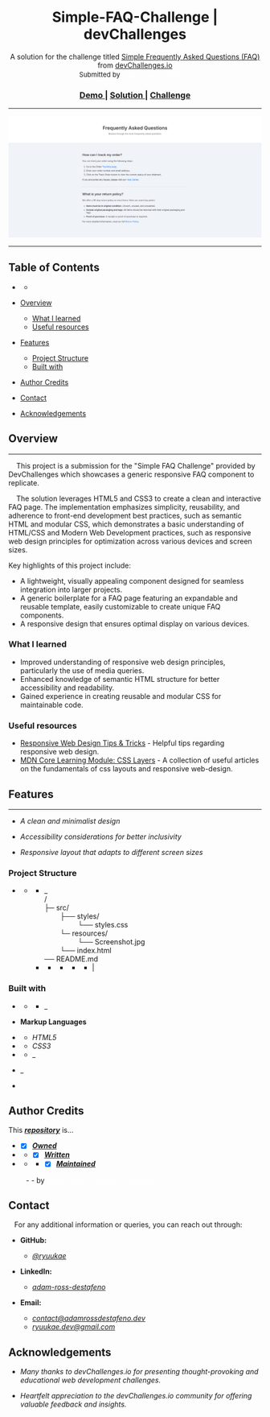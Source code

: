[//]: # (README.md)

<h1 align="center">Simple-FAQ-Challenge | devChallenges</h1>

<div align="center">
A solution for the challenge titled <a href="https://devchallenges.io/challenge/simple-faq-challenge" target="_blank">Simple Frequently Asked Questions (FAQ)</a> from <a 
href="https://devchallenges.io" 
target="_blank">devChallenges.io</a>
</div>
<div align="center" style="font-size: 13px; margin-top:2px;">Submitted by <span style="color: white;">Adam Ross DeStafeno</span></div>

<div align="center">
  <h3>
    <a href="https://ryuukae.github.io/simple-faq-page/src/index.html">
      Demo
    </a>
    <span> | </span>
    <a href="https://www.github.com/Ryuukae/simple-faq-page">
      Solution
    </a>
    <span> | </span>
    <a href="https://devchallenges.io/challenge/simple-faq-challenge">
      Challenge
    </a>
  </h3>
</div>

- - -
![screenshot](./resources/Screenshot.png)
- - -
<!-- TABLE OF CONTENTS -->

## Table of Contents
- - 

- [Overview](#overview)
  - [What I learned](#what-i-learned)
  - [Useful resources](#useful-resources)
- [Features](#features)
  - [Project Structure](#project-structure)
  - [Built with](#built-with)
- [Author Credits](#author-credits) 
- [Contact](#contact)
- [Acknowledgements](#acknowledgements)
                 
<!-- OVERVIEW -->

## Overview

- - -
    This project is a submission for the "Simple FAQ Challenge" provided by DevChallenges which showcases a generic responsive FAQ component to replicate.

    The solution leverages HTML5 and CSS3 to create a clean and interactive FAQ page. The implementation
emphasizes simplicity, reusability, and adherence to front-end development best practices, such as semantic HTML and modular CSS, which demonstrates a basic understanding of 
HTML/CSS and Modern Web Development practices, such as responsive web design principles for optimization across various devices and screen sizes.

Key highlights of this project include:

- A lightweight, visually appealing component designed for seamless integration into larger projects.
- A generic boilerplate for a FAQ page featuring an expandable and reusable template, easily customizable to create unique FAQ components.
- A responsive design that ensures optimal display on various devices.

### What I learned

- Improved understanding of responsive web design principles, particularly the use of media queries.
- Enhanced knowledge of semantic HTML structure for better accessibility and readability.
- Gained experience in creating reusable and modular CSS for maintainable code.

### Useful resources

- [Responsive Web Design Tips & Tricks](https://webflow.com/blog/responsive-web-design-tricks-and-tips) - Helpful tips regarding responsive web design.
- [MDN Core Learning Module: CSS Layers](https://developer.mozilla.org/en-US/docs/Learn_web_development/Core/CSS_layout) - A collection of useful articles on the 
  fundamentals of css layouts and responsive web-design.

## Features
- - -

- <i>A clean and minimalist design


- Accessibility considerations for better inclusivity    

   
- Responsive layout that adapts to different screen sizes</i>

### Project Structure
- - - _       
/  
├─ src/       
        ├── styles/  
                   └── styles.css         
        └─ resources/                                                      
                   └── Screenshot.jpg  
          └── index.html   
── README.md
     - - - - - |


### Built with
  - - - _

- <b>Markup Languages</b>
- - <i> HTML5</i>
- - <i>CSS3</i>
- - _
-  _ 
-   



## Author Credits

This <i><b>[repository](https://www.github.com/Ryuukae/simple-faq-page)</i></b> is...
- -[x] <i><b><u>Owned 
- - - [x] Written
- - - - [x] Maintained</u></b></i> 
<div style="margin-left: 35px">
- -
by <i><u><a href="https://www.linkedin.com/in/adam-ross-destafeno" style="color: white;">Adam Ross DeStafeno (Ryuukae)</a></u></i>
            </div>         

## Contact

   For any additional information or queries, you can reach out through:

[//]: # (- **Personal Website:** [your-website.com]&#40;https://{your-web-site-link}&#41;)

- **GitHub:**
  - <i><a href="https://github.com/Ryuukae" target="_blank">[@ryuukae](https://github.com/Ryuukae)</a></i>
  
- **LinkedIn:** 
   - <i><a href="https://www.linkedin.com/in/adam-ross-destafeno" target="_blank">[adam-ross-destafeno](https://www.linkedin.com/in/adam-ross-destafeno)</a></i>

- **Email:** 
  - <i><a class="copy-link" href="mailto:contact@adamrossdestafeno.dev" onclick="navigator.clipboard.writeText('contact@adamrossdestafeno.dev'); return false;">
  contact@adamrossdestafeno.dev</a></i>
  - <i><a href="mailto:contact@adamrossdestafeno.dev" onclick="navigator.clipboard.writeText('contact@adamrossdestafeno.dev'); return false;">
    ryuukae.dev@gmail.com</a></i>

## Acknowledgements


- <i>Many thanks to devChallenges.io for presenting thought-provoking and educational web development challenges.</i>
                            

- <i>Heartfelt appreciation to the devChallenges.io community for offering valuable feedback and insights.</i>



